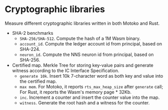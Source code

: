 # Cryptographic libraries

Measure different cryptographic libraries written in both Motoko and Rust.

* SHA-2 benchmarks
  + `SHA-256/SHA-512`. Compute the hash of a 1M Wasm binary.
  + `account_id`. Compute the ledger account id from principal, based on SHA-224.
  + `neuron_id`. Compute the NNS neuron id from principal, based on SHA-256.
* Certified map. Merkle Tree for storing key-value pairs and generate witness according to the IC Interface Specification.
  + `generate 10k`. Insert 10k 7-character word as both key and value into the certified map.
  + `max mem`. For Motoko, it reports `rts_max_heap_size` after `generate` call; For Rust, it reports the Wasm's memory page * 32Kb.
  + `inc`. Increment a counter and insert the counter value into the map.
  + `witness`. Generate the root hash and a witness for the counter.
